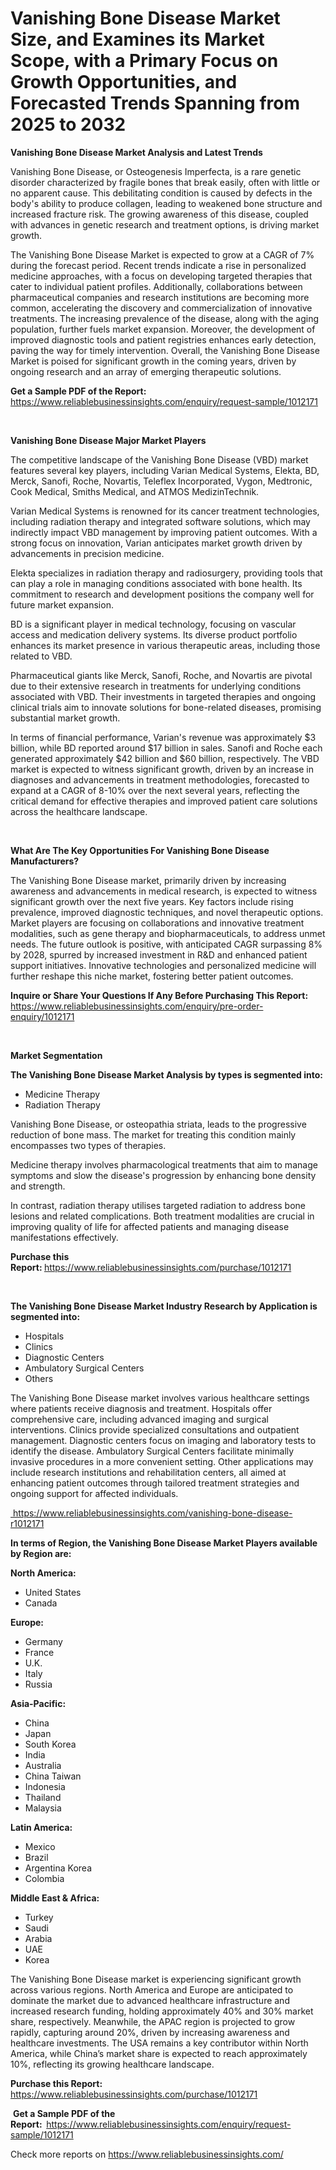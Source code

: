 <p><h1>Vanishing Bone Disease Market Size, and Examines its Market Scope, with a Primary Focus on Growth Opportunities, and Forecasted Trends Spanning from 2025 to 2032</h1></p><p><strong>Vanishing Bone Disease Market Analysis and Latest Trends</strong></p>
<p><p>Vanishing Bone Disease, or Osteogenesis Imperfecta, is a rare genetic disorder characterized by fragile bones that break easily, often with little or no apparent cause. This debilitating condition is caused by defects in the body's ability to produce collagen, leading to weakened bone structure and increased fracture risk. The growing awareness of this disease, coupled with advances in genetic research and treatment options, is driving market growth.</p><p>The Vanishing Bone Disease Market is expected to grow at a CAGR of 7% during the forecast period. Recent trends indicate a rise in personalized medicine approaches, with a focus on developing targeted therapies that cater to individual patient profiles. Additionally, collaborations between pharmaceutical companies and research institutions are becoming more common, accelerating the discovery and commercialization of innovative treatments. The increasing prevalence of the disease, along with the aging population, further fuels market expansion. Moreover, the development of improved diagnostic tools and patient registries enhances early detection, paving the way for timely intervention. Overall, the Vanishing Bone Disease Market is poised for significant growth in the coming years, driven by ongoing research and an array of emerging therapeutic solutions.</p></p>
<p><strong>Get a Sample PDF of the Report:&nbsp;</strong> <a href="https://www.reliablebusinessinsights.com/enquiry/request-sample/1012171?utm_campaign=1720&utm_medium=2&utm_source=Github&utm_content=ia&utm_term=05032025&utm_id=vanishing-bone-disease">https://www.reliablebusinessinsights.com/enquiry/request-sample/1012171</a></p>
<p>&nbsp;</p>
<p><strong>Vanishing Bone Disease Major Market Players</strong></p>
<p><p>The competitive landscape of the Vanishing Bone Disease (VBD) market features several key players, including Varian Medical Systems, Elekta, BD, Merck, Sanofi, Roche, Novartis, Teleflex Incorporated, Vygon, Medtronic, Cook Medical, Smiths Medical, and ATMOS MedizinTechnik.</p><p>Varian Medical Systems is renowned for its cancer treatment technologies, including radiation therapy and integrated software solutions, which may indirectly impact VBD management by improving patient outcomes. With a strong focus on innovation, Varian anticipates market growth driven by advancements in precision medicine.</p><p>Elekta specializes in radiation therapy and radiosurgery, providing tools that can play a role in managing conditions associated with bone health. Its commitment to research and development positions the company well for future market expansion.</p><p>BD is a significant player in medical technology, focusing on vascular access and medication delivery systems. Its diverse product portfolio enhances its market presence in various therapeutic areas, including those related to VBD.</p><p>Pharmaceutical giants like Merck, Sanofi, Roche, and Novartis are pivotal due to their extensive research in treatments for underlying conditions associated with VBD. Their investments in targeted therapies and ongoing clinical trials aim to innovate solutions for bone-related diseases, promising substantial market growth.</p><p>In terms of financial performance, Varian's revenue was approximately $3 billion, while BD reported around $17 billion in sales. Sanofi and Roche each generated approximately $42 billion and $60 billion, respectively. The VBD market is expected to witness significant growth, driven by an increase in diagnoses and advancements in treatment methodologies, forecasted to expand at a CAGR of 8-10% over the next several years, reflecting the critical demand for effective therapies and improved patient care solutions across the healthcare landscape.</p></p>
<p>&nbsp;</p>
<p><strong>What Are The Key Opportunities For Vanishing Bone Disease Manufacturers?</strong></p>
<p><p>The Vanishing Bone Disease market, primarily driven by increasing awareness and advancements in medical research, is expected to witness significant growth over the next five years. Key factors include rising prevalence, improved diagnostic techniques, and novel therapeutic options. Market players are focusing on collaborations and innovative treatment modalities, such as gene therapy and biopharmaceuticals, to address unmet needs. The future outlook is positive, with anticipated CAGR surpassing 8% by 2028, spurred by increased investment in R&D and enhanced patient support initiatives. Innovative technologies and personalized medicine will further reshape this niche market, fostering better patient outcomes.</p></p>
<p><strong>Inquire or Share Your Questions If Any Before Purchasing This Report:</strong> <a href="https://www.reliablebusinessinsights.com/enquiry/pre-order-enquiry/1012171?utm_campaign=1720&utm_medium=2&utm_source=Github&utm_content=ia&utm_term=05032025&utm_id=vanishing-bone-disease">https://www.reliablebusinessinsights.com/enquiry/pre-order-enquiry/1012171</a></p>
<p>&nbsp;</p>
<p><strong>Market Segmentation</strong></p>
<p><strong>The Vanishing Bone Disease Market Analysis by types is segmented into:</strong></p>
<p><ul><li>Medicine Therapy</li><li>Radiation Therapy</li></ul></p>
<p><p>Vanishing Bone Disease, or osteopathia striata, leads to the progressive reduction of bone mass. The market for treating this condition mainly encompasses two types of therapies. </p><p>Medicine therapy involves pharmacological treatments that aim to manage symptoms and slow the disease's progression by enhancing bone density and strength. </p><p>In contrast, radiation therapy utilises targeted radiation to address bone lesions and related complications. Both treatment modalities are crucial in improving quality of life for affected patients and managing disease manifestations effectively.</p></p>
<p><strong>Purchase this Report:&nbsp;</strong><a href="https://www.reliablebusinessinsights.com/purchase/1012171?utm_campaign=1720&utm_medium=2&utm_source=Github&utm_content=ia&utm_term=05032025&utm_id=vanishing-bone-disease">https://www.reliablebusinessinsights.com/purchase/1012171</a></p>
<p>&nbsp;</p>
<p><strong>The Vanishing Bone Disease Market Industry Research by Application is segmented into:</strong></p>
<p><ul><li>Hospitals</li><li>Clinics</li><li>Diagnostic Centers</li><li>Ambulatory Surgical Centers</li><li>Others</li></ul></p>
<p><p>The Vanishing Bone Disease market involves various healthcare settings where patients receive diagnosis and treatment. Hospitals offer comprehensive care, including advanced imaging and surgical interventions. Clinics provide specialized consultations and outpatient management. Diagnostic centers focus on imaging and laboratory tests to identify the disease. Ambulatory Surgical Centers facilitate minimally invasive procedures in a more convenient setting. Other applications may include research institutions and rehabilitation centers, all aimed at enhancing patient outcomes through tailored treatment strategies and ongoing support for affected individuals.</p></p>
<p><a href="https://www.reliablebusinessinsights.com/vanishing-bone-disease-r1012171?utm_campaign=1720&utm_medium=2&utm_source=Github&utm_content=ia&utm_term=05032025&utm_id=vanishing-bone-disease">&nbsp;https://www.reliablebusinessinsights.com/vanishing-bone-disease-r1012171</a></p>
<p><strong>In terms of Region, the Vanishing Bone Disease Market Players available by Region are:</strong></p>
<p>
    <p> <strong> North America: </strong>
        <ul>
            <li>United States</li>
            <li>Canada</li>
        </ul>
        </p> 
    <p> <strong> Europe: </strong>
        <ul>
            <li>Germany</li>
            <li>France</li>
            <li>U.K.</li>
            <li>Italy</li>
            <li>Russia</li>
        </ul>
        </p> 
    <p> <strong> Asia-Pacific: </strong>
        <ul>
            <li>China</li>
            <li>Japan</li>
            <li>South Korea</li>
            <li>India</li>
            <li>Australia</li>
            <li>China Taiwan</li>
            <li>Indonesia</li>
            <li>Thailand</li>
            <li>Malaysia</li>
        </ul>
        </p> 
    <p> <strong> Latin America: </strong>
        <ul>
            <li>Mexico</li>
            <li>Brazil</li>
            <li>Argentina Korea</li>
            <li>Colombia</li>
        </ul>
        </p> 
    <p> <strong> Middle East & Africa: </strong>
        <ul>
            <li>Turkey</li>
            <li>Saudi</li>
            <li>Arabia</li>
            <li>UAE</li>
            <li>Korea</li>
        </ul>
    </p>
    </p>
<p><p>The Vanishing Bone Disease market is experiencing significant growth across various regions. North America and Europe are anticipated to dominate the market due to advanced healthcare infrastructure and increased research funding, holding approximately 40% and 30% market share, respectively. Meanwhile, the APAC region is projected to grow rapidly, capturing around 20%, driven by increasing awareness and healthcare investments. The USA remains a key contributor within North America, while China’s market share is expected to reach approximately 10%, reflecting its growing healthcare landscape.</p></p>
<p><strong>Purchase this Report: </strong><a href="https://www.reliablebusinessinsights.com/purchase/1012171?utm_campaign=1720&utm_medium=2&utm_source=Github&utm_content=ia&utm_term=05032025&utm_id=vanishing-bone-disease">https://www.reliablebusinessinsights.com/purchase/1012171</a></p>
<p>&nbsp;<strong>Get a Sample PDF of the Report:&nbsp;&nbsp;</strong><a href="https://www.reliablebusinessinsights.com/enquiry/request-sample/1012171?utm_campaign=1720&utm_medium=2&utm_source=Github&utm_content=ia&utm_term=05032025&utm_id=vanishing-bone-disease">https://www.reliablebusinessinsights.com/enquiry/request-sample/1012171</a></p>
<p><strong></strong></p>
<p>Check more reports on <a href="https://www.reliablebusinessinsights.com/?utm_campaign=1720&utm_medium=2&utm_source=Github&utm_content=ia&utm_term=05032025&utm_id=vanishing-bone-disease">https://www.reliablebusinessinsights.com/</a></p>